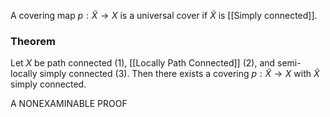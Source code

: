 A covering map $p:\tilde{X}\to X$ is a universal cover if $\tilde{X}$ is [[Simply connected]].


### Theorem
Let $X$ be path connected (1), [[Locally Path Connected]] (2), and semi-locally simply connected (3). Then there exists a covering $p:\tilde{X}\to X$ with $\tilde{X}$ simply connected.

A NONEXAMINABLE PROOF